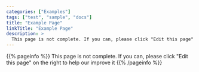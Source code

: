 ```yaml
---
categories: ["Examples"]
tags: ["test", "sample", "docs"]
title: "Example Page"
linkTitle: "Example Page"
description: >
  This page is not complete. If you can, please click "Edit this page" on the right to help our improve it
---
```


{{% pageinfo %}}
This page is not complete. If you can, please click "Edit this page" on the right to help our improve it
{{% /pageinfo %}}
